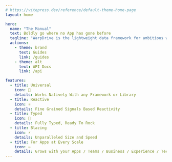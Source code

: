 ```yaml
---
# https://vitepress.dev/reference/default-theme-home-page
layout: home

hero:
  name: "The Manual"
  text: Boldly go where no App has gone before
  tagline: "WarpDrive is the lightweight data framework for ambitious web applications — universal, typed, reactive, and ready to scale."
  actions:
    - theme: brand
      text: Guides
      link: /guides
    - theme: alt
      text: API Docs
      link: /api

features:
  - title: Universal
    icon: 🌌
    details: Works Natively With any Framework or Library
  - title: Reactive
    icon: ⚛️
    details: Fine Grained Signals Based Reactivity
  - title: Typed
    icon: 💚
    details: Fully Typed, Ready To Rock
  - title: Blazing
    icon: ⚡️
    details: Unparalleled Size and Speed
  - title: For Apps at Every Scale
    icon: ♾️
    details: Grows with your Apps / Teams / Business / Experience / Tech Choices
---
```


